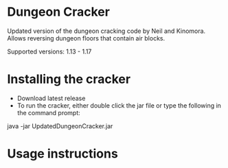 # Dungeon Cracker
Updated version of the dungeon cracking code by Neil and Kinomora. Allows reversing dungeon floors that contain air blocks.

Supported versions: 1.13 - 1.17

# Installing the cracker
- Download latest release
- To run the cracker, either double click the jar file or type the following in the command prompt:

java -jar UpdatedDungeonCracker.jar


# Usage instructions

